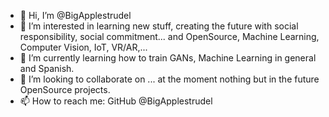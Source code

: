 - 👋 Hi, I’m @BigApplestrudel
- 👀 I’m interested in learning new stuff, creating the future with social responsibility, social commitment... and OpenSource, Machine Learning, Computer Vision, IoT, VR/AR,...
- 🌱 I’m currently learning how to train GANs, Machine Learning in general and Spanish.
- 💞️ I’m looking to collaborate on ... at the moment nothing but in the future OpenSource projects.
- 📫 How to reach me: GitHub @BigApplestrudel

<!---
BigApplestrudel/BigApplestrudel is a ✨ special ✨ repository because its `README.md` (this file) appears on your GitHub profile.
You can click the Preview link to take a look at your changes.
--->
